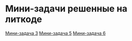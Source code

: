 # Мини-задачи решенные на литкоде

[Мини-задача 3](https://leetcode.com/problems/binary-search/submissions/1167658764)
[Мини-задача 5](https://leetcode.com/problems/h-index/submissions/1170320504/)
[Мини-задача 6](https://leetcode.com/problems/wiggle-sort-ii/submissions/1170581301/)